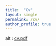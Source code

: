 ```yaml
---
title:  "Cv"
layout: single
permalink: /cv/
author_profile: true
---
```



<div >

<main class="Main Main--page" >

<section class="Main-content" data-content-field="main-content">

<div class="sqs-layout sqs-grid-12 columns-12" data-type="page"><div class="row sqs-row"><div class="col sqs-col-12 span-12"><div class="sqs-block code-block sqs-block-code" data-block-type="23"><div class="sqs-block-content"> <object data="/assets/cv/cv.pdf" type="application/pdf" width="800" height="950">

alt : <a href="/assets/cv/cv.pdf">cv.pdf</a>

</object></div></div></div></div></div>

</section>

</main>


